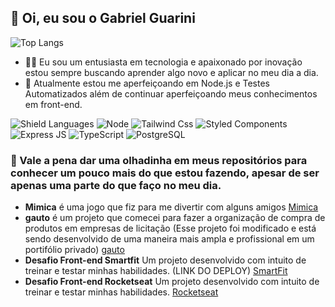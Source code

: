 ## 👋 Oi, eu sou o  Gabriel Guarini
![Top Langs](https://github-readme-stats.vercel.app/api/top-langs/?username=anuraghazra&layout=compact&show_icons=true&theme=transparent)
- 👦🏻 Eu sou um entusiasta em tecnologia e apaixonado por inovação estou sempre buscando aprender algo novo e aplicar no meu dia a dia.
- 🌱 Atualmente estou me aperfeiçoando em Node.js e Testes Automatizados além de continuar aperfeiçoando meus conhecimentos em front-end.

<div>
  
 ![Shield Languages](https://img.shields.io/badge/React-20232A?style=for-the-badge&logo=react&logoColor=61DAFB)
 ![Node](https://img.shields.io/badge/Node.js-43853D?style=for-the-badge&logo=node.js&logoColor=white)
 ![Tailwind Css](https://img.shields.io/badge/Tailwind_CSS-38B2AC?style=for-the-badge&logo=tailwind-css&logoColor=white)
 ![Styled Components](https://img.shields.io/badge/styled--components-DB7093?style=for-the-badge&logo=styled-components&logoColor=white)
 ![Express JS](https://img.shields.io/badge/Express.js-404D59?style=for-the-badge)
 ![TypeScript](https://img.shields.io/badge/TypeScript-007ACC?style=for-the-badge&logo=typescript&logoColor=white)
 ![PostgreSQL](https://img.shields.io/badge/PostgreSQL-316192?style=for-the-badge&logo=postgresql&logoColor=white)
 
</div>

### 👀 Vale a pena dar uma olhadinha em meus repositórios para conhecer um pouco mais do que estou fazendo, apesar de ser apenas uma parte do que faço no meu dia.

- **Mimica** é uma jogo que fiz para me divertir com alguns amigos [Mimica](https://github.com/gabrielrguarini/mimica)
- **gauto** é um projeto que comecei para fazer a organização de compra de produtos em empresas de licitação (Esse projeto foi modificado e está sendo desenvolvido de uma maneira mais ampla e profissional em um portifólio privado) [gauto](https://github.com/gabrielrguarini/gauto)
- **Desafio Front-end Smartfit** Um projeto desenvolvido com intuito de treinar e testar minhas habilidades. (LINK DO DEPLOY)  [SmartFit](https://challenge-smartsite-five.vercel.app/)
- **Desafio Front-end Rocketseat** Um projeto desenvolvido com intuito de treinar e testar minhas habilidades. [Rocketseat](https://github.com/gabrielrguarini/frontend-challenge)
